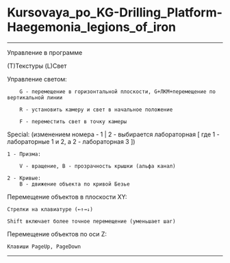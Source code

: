 # Kursovaya_po_KG-Drilling_Platform-Haegemonia_legions_of_iron
---

Управление в программе

(T)Текстуры (L)Свет

  Управление светом:
  
		G - перемещение в горизонтальной плоскости, G+ЛКМ+перемещение по вертикальной линии
		
		R - установить камеру и свет в начальное положение
		
		F - переместить свет в точку камеры
		
Special: (изменением номера - 1 | 2 - выбирается лабораторная [ где 1 - лабораторные 1 и 2, а 2 - лабораторная 3 ])

	1 - Призма:

		V - вращение, B - прозрачность крышки (альфа канал)    
  
	2 - Кривые:
		B - движение объекта по кривой Безье 

Перемещение объектов в плоскости XY:

	Стрелки на клавиатуре (←↑→↓)

	Shift включает более точное перемещение (уменьшает шаг)
	
Перемещение объектов по оси Z:

	Клавиши PageUp, PageDown


---
